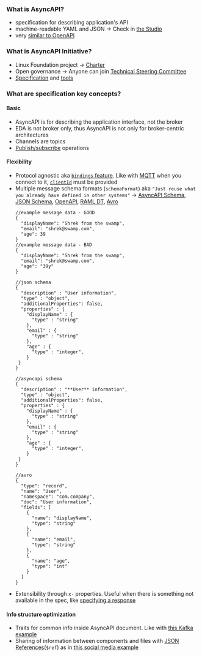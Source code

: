 ### What is AsyncAPI?

  - specification for describing application's API
  - machine-readable YAML and JSON -> Check in [the Studio](https://studio.asyncapi.com/)
  - very [similar to OpenAPI](https://www.asyncapi.com/docs/getting-started/coming-from-openapi)

### What is AsyncAPI Initiative?

  - Linux Foundation project -> [Charter](https://github.com/asyncapi/community/blob/master/CHARTER.md)
  - Open governance -> Anyone can join [Technical Steering Committee](https://www.asyncapi.com/community/tsc)
  - [Specification](https://www.asyncapi.com/docs/specifications/v2.4.0) and [tools](https://www.asyncapi.com/docs/community/tooling)

### What are specification key concepts?

#### Basic

  - AsyncAPI is for describing the application interface, not the broker
  - EDA is not broker only, thus AsyncAPI is not only for broker-centric architectures
  - Channels are topics
  - [Publish/subscribe](https://www.asyncapi.com/blog/publish-subscribe-semantics) operations

#### Flexibility

  - Protocol agnostic aka [`bindings` feature](https://github.com/asyncapi/bindings). Like with [MQTT](https://github.com/asyncapi/bindings/tree/master/mqtt) when you connect to it, [`clientId`](https://github.com/asyncapi/spec/blob/v2.4.0/examples/social-media/comments-service/asyncapi.yaml#L14) must be provided
  - Multiple message schema formats (`schemaFormat`) aka `"Just reuse what you already have defined in other systems"` -> [AsyncAPI Schema](https://www.asyncapi.com/docs/specifications/v2.4.0#schemaObject), [JSON Schema](https://json-schema.org/), [OpenAPI](https://github.com/OAI/OpenAPI-Specification/blob/3.0.0/versions/3.0.0.md#data-types), [RAML DT](https://github.com/raml-org/raml-spec/blob/master/versions/raml-10/raml-10.md#raml-data-types), [Avro](https://avro.apache.org/docs/current/spec.html)
      ```
      //example message data - GOOD
      {
        "displayName": "Shrek from the swamp",
        "email": "shrek@swamp.com",
        "age": 39
      }
      //example message data - BAD
      {
        "displayName": "Shrek from the swamp",
        "email": "shrek@swamp.com",
        "age": "39y"
      }
      ```
      ```
      //json schema
      {
        "description" : "User information",
        "type" : "object",
        "additionalProperties": false,
        "properties" : {
          "displayName" : {
            "type" : "string"
          },
          "email" : {
            "type" : "string"
          },
          "age" : {
            "type" : "integer",
          }
       }
      }   
      ```
      ```
      //asyncapi schema
      {
        "description" : "**User** information",
        "type" : "object",
        "additionalProperties": false,
        "properties" : {
          "displayName" : {
            "type" : "string"
          },
          "email" : {
            "type" : "string"
          },
          "age" : {
            "type" : "integer",
          }
       }
      }   
      ```
      ```
      //avro
      {
        "type": "record",
        "name": "User",
        "namespace": "com.company",
        "doc": "User information",
        "fields": [
          {
            "name": "displayName",
            "type": "string"
          },
          {
            "name": "email",
            "type": "string"
          },
          {
            "name": "age",
            "type": "int"
          }
        ]
      }
      ```
  - Extensibility through `x-` properties. Useful when there is something not available in the spec, like [specifying a response](https://www.asyncapi.com/blog/websocket-part2#describe-responses---specification-extensions)
  
#### Info structure optimization

  - Traits for common info inside AsyncAPI document. Like with [this Kafka example](https://github.com/asyncapi/spec/blob/v2.4.0/examples/streetlights-kafka.yml#L159)
  - Sharing of information between components and files with [JSON References](https://datatracker.ietf.org/doc/html/draft-pbryan-zyp-json-ref-03)(`$ref`) as in [this social media example](https://github.com/asyncapi/spec/blob/v2.4.0/examples/social-media/comments-service/asyncapi.yaml)
